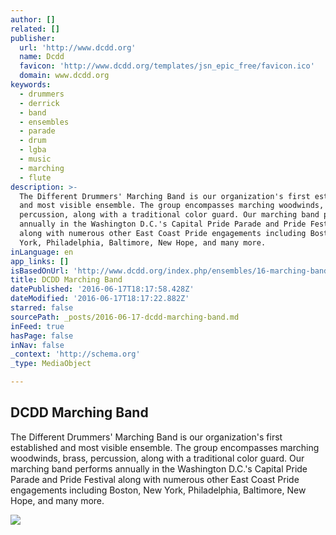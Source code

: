 ```yaml
---
author: []
related: []
publisher:
  url: 'http://www.dcdd.org'
  name: Dcdd
  favicon: 'http://www.dcdd.org/templates/jsn_epic_free/favicon.ico'
  domain: www.dcdd.org
keywords:
  - drummers
  - derrick
  - band
  - ensembles
  - parade
  - drum
  - lgba
  - music
  - marching
  - flute
description: >-
  The Different Drummers' Marching Band is our organization's first established
  and most visible ensemble. The group encompasses marching woodwinds, brass,
  percussion, along with a traditional color guard. Our marching band performs
  annually in the Washington D.C.'s Capital Pride Parade and Pride Festival
  along with numerous other East Coast Pride engagements including Boston, New
  York, Philadelphia, Baltimore, New Hope, and many more.
inLanguage: en
app_links: []
isBasedOnUrl: 'http://www.dcdd.org/index.php/ensembles/16-marching-band'
title: DCDD Marching Band
datePublished: '2016-06-17T18:17:58.428Z'
dateModified: '2016-06-17T18:17:22.882Z'
starred: false
sourcePath: _posts/2016-06-17-dcdd-marching-band.md
inFeed: true
hasPage: false
inNav: false
_context: 'http://schema.org'
_type: MediaObject

---
```

<article style=""><h1>DCDD Marching Band</h1><p>The Different Drummers' Marching Band is our organization's first established and most visible ensemble. The group encompasses marching woodwinds, brass, percussion, along with a traditional color guard. Our marching band performs annually in the Washington D.C.'s Capital Pride Parade and Pride Festival along with numerous other East Coast Pride engagements including Boston, New York, Philadelphia, Baltimore, New Hope, and many more.</p><img src="http://www.capitalpride.org/wp-content/uploads/Capital-Pride-Logo.jpg" /></article>